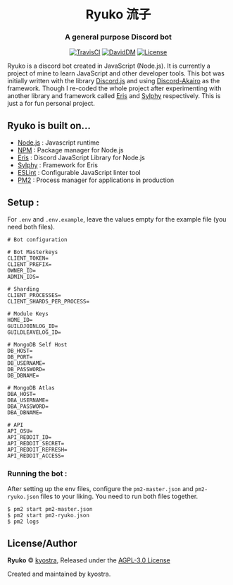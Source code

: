 <h1 align="center">Ryuko 流子</h1>
<h3 align="center">A general purpose Discord bot</h3>
<p align="center">
    <a title="TravisCI" href="https://travis-ci.org/kyostra/ryuko"><img src="https://img.shields.io/travis/kyostra/ryuko.svg?style=flat" alt="TravisCI" /></a>
    <a title="DavidDM" href="https://david-dm.org/kyostra/ryuko"><img src="https://img.shields.io/david/kyostra/ryuko.svg?style=flat" alt="DavidDM" /></a>
    <a title="license" href="https://github.com/kyostra/ryuko/blob/master/LICENSE"><img src="https://img.shields.io/github/license/kyostra/ryuko.svg" alt="License" /></a>
</p>

Ryuko is a discord bot created in JavaScript (Node.js). It is currently a project of mine to learn JavaScript and other developer tools. This bot was initially written with the library [Discord.js](https://github.com/discordjs/discord.js) and using [Discord-Akairo](https://github.com/discord-akairo/discord-akairo) as the framework. Though I re-coded the whole project after experimenting with another library and framework called [Eris](https://github.com/abalabahaha/eris) and [Sylphy](https://github.com/pyraxo/sylphy) respectively. This is just a for fun personal project.

## Ryuko is built on...
* [Node.js](https://nodejs.org/en/) : Javascript runtime
* [NPM](https://www.npmjs.com/) : Package manager for Node.js
* [Eris](https://github.com/abalabahaha/eris) : Discord JavaScript Library for Node.js
* [Sylphy](https://github.com/pyraxo/sylphy) : Framework for Eris
* [ESLint](https://eslint.org) : Configurable JavaScript linter tool
* [PM2](https://pm2.keymetrics.io/) : Process manager for applications in production

## Setup :
For `.env` and `.env.example`, leave the values empty for the example file (you need both files).
```env
# Bot configuration

# Bot Masterkeys
CLIENT_TOKEN=
CLIENT_PREFIX=
OWNER_ID=
ADMIN_IDS=

# Sharding
CLIENT_PROCESSES=
CLIENT_SHARDS_PER_PROCESS=

# Module Keys
HOME_ID=
GUILDJOINLOG_ID=
GUILDLEAVELOG_ID=

# MongoDB Self Host
DB_HOST=
DB_PORT=
DB_USERNAME=
DB_PASSWORD=
DB_DBNAME=

# MongoDB Atlas
DBA_HOST=
DBA_USERNAME=
DBA_PASSWORD=
DBA_DBNAME=

# API
API_OSU=
API_REDDIT_ID=
API_REDDIT_SECRET=
API_REDDIT_REFRESH=
API_REDDIT_ACCESS=
```

### Running the bot :
After setting up the env files, configure the `pm2-master.json` and `pm2-ryuko.json` files to your liking. You need to run both files together.

```
$ pm2 start pm2-master.json
$ pm2 start pm2-ryuko.json
$ pm2 logs
```

## License/Author
**Ryuko** © [kyostra](https://github.com/kyostra), Released under the [AGPL-3.0 License](https://github.com/kyostra/ryuko/blob/master/LICENSE)

Created and maintained by kyostra.
